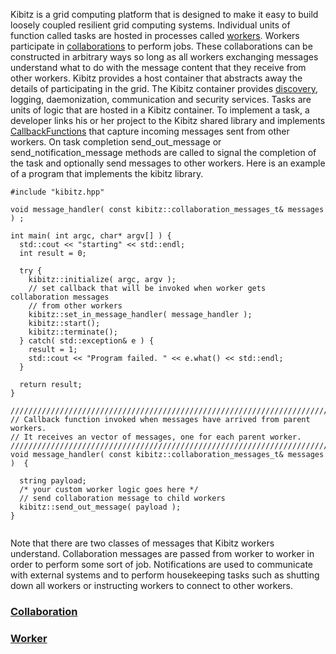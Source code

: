 

Kibitz is a grid computing platform that is designed to make it easy to build loosely coupled resilient grid computing systems.  Individual units of function called tasks are hosted in processes called [workers](Worker.md).  Workers participate in [collaborations](Collaboration.md) to perform jobs.  These collaborations can be constructed in arbitrary ways so long as all workers exchanging messages understand what to do with the message content that they receive from other workers.  Kibitz provides a host container that abstracts away the details of participating in the grid.  The Kibitz container provides [discovery](Discovery.md), logging, daemonization, communication and security services.  Tasks are units of logic that are hosted in a Kibitz container. To implement a task, a developer links his or her project to the Kibitz shared library and implements [CallbackFunctions](CallbackFunctions.md) that capture incoming messages sent from other workers.  On task completion send\_out\_message or send\_notification\_message methods are called to signal the completion of the task and optionally send messages to other workers.  Here is an example of a program that implements the kibitz library.

```
#include "kibitz.hpp"

void message_handler( const kibitz::collaboration_messages_t& messages ) ; 

int main( int argc, char* argv[] ) {
  std::cout << "starting" << std::endl;
  int result = 0;

  try {
    kibitz::initialize( argc, argv );
    // set callback that will be invoked when worker gets collaboration messages
    // from other workers
    kibitz::set_in_message_handler( message_handler );
    kibitz::start();
    kibitz::terminate();
  } catch( std::exception& e ) {
    result = 1;
    std::cout << "Program failed. " << e.what() << std::endl;
  }
  
  return result;
}

////////////////////////////////////////////////////////////////////////
// Callback function invoked when messages have arrived from parent workers.
// It receives an vector of messages, one for each parent worker.  
////////////////////////////////////////////////////////////////////////
void message_handler( const kibitz::collaboration_messages_t& messages )  {

  string payload;
  /* your custom worker logic goes here */
  // send collaboration message to child workers  
  kibitz::send_out_message( payload );
} 


```
Note that there are two classes of messages that Kibitz workers understand.  Collaboration messages are passed from worker to worker in order to perform some sort of job.  Notifications are used to communicate with external systems and to perform housekeeping tasks such as shutting down all workers or instructing workers to connect to other workers.


### [Collaboration](Collaboration.md) ###
### [Worker](Worker.md) ###